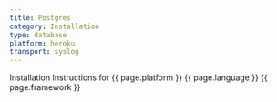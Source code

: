 ```yaml
---
title: Postgres
category: Installation
type: database
platform: heroku
transport: syslog
---
```


Installation Instructions for {{ page.platform }} {{ page.language }} {{ page.framework }}